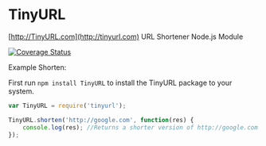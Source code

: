 # TinyURL
[http://TinyURL.com](http://tinyurl.com) URL Shortener Node.js Module

[![Coverage Status](https://coveralls.io/repos/AlphaT3ch/TinyURL/badge.svg)](https://coveralls.io/r/AlphaT3ch/TinyURL)

Example Shorten:

First run ```npm install TinyURL``` to install the TinyURL package to your system.

```javascript
var TinyURL = require('tinyurl');

TinyURL.shorten('http://google.com', function(res) {
	console.log(res); //Returns a shorter version of http://google.com - http://tinyurl.com/2tx
});
```